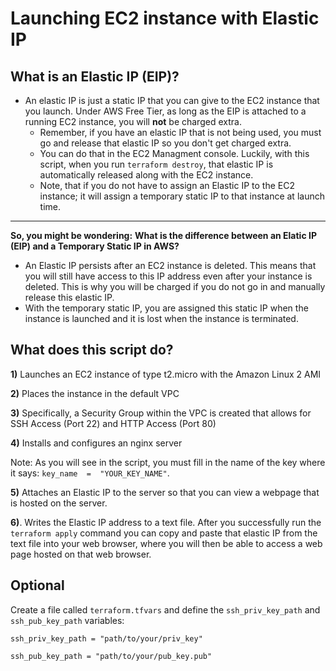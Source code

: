
# Launching EC2 instance with Elastic IP
## What is an Elastic IP (EIP)?
* An elastic IP is just a static IP that you can give to the EC2 instance that you launch. Under AWS Free Tier, as long as the EIP is attached to a running EC2 instance, you will __not__ be charged extra.
	* Remember, if you have an elastic IP that is not being used, you must go and release that elastic IP so you don't get charged extra.
	* You can do that in the EC2 Managment console. Luckily, with this script, when you run ```terraform destroy```, that elastic IP is automatically released along with the EC2 instance.<br  />
	* Note, that if you do not have to assign an Elastic IP to the EC2 instance; it will assign a temporary static IP to that instance at launch time.
***
__So, you might be wondering:__
**What is the difference between an Elatic IP (EIP) and a Temporary Static IP in AWS?**
* An Elastic IP persists after an EC2 instance is deleted. This means that you will still have access to this IP address even after your instance is deleted. This is why you will be charged if you do not go in and manually release this elastic IP. 
* With the temporary static IP, you are assigned this static IP when the instance is launched and it is lost when the instance is terminated. 
## What does this script do?

**1)** Launches an EC2 instance of type t2.micro with the Amazon Linux 2 AMI

**2)** Places the instance in the default VPC

**3)** Specifically, a Security Group within the VPC is created that allows for SSH Access (Port 22) and HTTP Access (Port 80)

**4)** Installs and configures an nginx server

Note: As you will see in the script, you must fill in the name of the key where it says: ```key_name  =  "YOUR_KEY_NAME"```.


**5)** Attaches an Elastic IP to the server so that you can view a webpage that is hosted on the server.

**6)**. Writes the Elastic IP address to a text file. After you successfully run the ```terraform apply``` command  you can copy and paste that elastic IP from the text file into your web browser, where you will then be able to access a web page hosted on that web browser. 

## Optional

Create a file called `terraform.tfvars` and define the `ssh_priv_key_path` and `ssh_pub_key_path` variables:

```
ssh_priv_key_path = "path/to/your/priv_key"

ssh_pub_key_path = "path/to/your/pub_key.pub"
```
